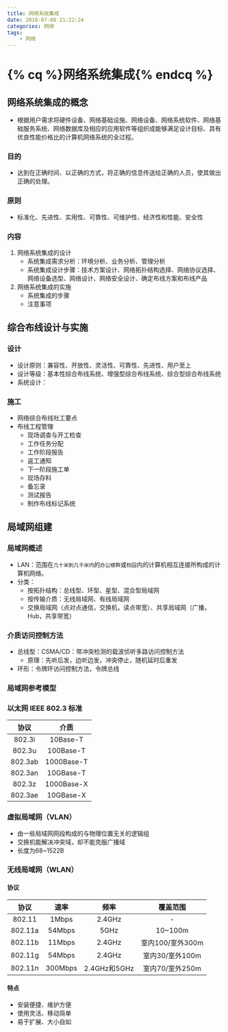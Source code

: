 ```yaml
---
title: 网络系统集成
date: 2018-07-08 21:22:24
categories: 网络
tags:
    - 网络
---
```


# {% cq %}网络系统集成{% endcq %}

<!-- more -->

## 网络系统集成的概念

* 根据用户需求将硬件设备、网络基础设施、网络设备、网络系统软件、网络基础服务系统、网络数据库及相应的应用软件等组织成能够满足设计目标、具有优良性能价格比的计算机网络系统的全过程。

### 目的

* 达到在正确时间、以正确的方式，将正确的信息传送给正确的人员，使其做出正确的处理。

### 原则

* 标准化、先进性、实用性、可靠性、可维护性、经济性和性能、安全性

### 内容

1. 网络系统集成的设计
   * 系统集成需求分析：环境分析、业务分析、管理分析
   * 系统集成设计步骤：技术方案设计、网络拓扑结构选择、网络协议选择、网络设备选型、网络设计、网络安全设计、确定布线方案和布线产品
2. 网络系统集成的实施
   * 系统集成的步骤
   * 注意事项

## 综合布线设计与实施

### 设计

* 设计原则：兼容性、开放性、灵活性、可靠性、先进性、用户至上
* 设计等级：基本性综合布线系统、增强型综合布线系统、综合型综合布线系统
* 系统设计：

### 施工

* 网络综合布线社工要点
* 布线工程管理
  * 现场调查与开工检查
  * 工作任务分配
  * 工作阶段报告
  * 返工通知
  * 下一阶段施工单
  * 现场存料
  * 备忘录
  * 测试报告
  * 制作布线标记系统

## 局域网组建

### 局域网概述

* LAN：范围在`几十米到几千米内`的`办公楼群`或`校园`内的计算机相互连接所构成的计算机网络。
* 分类：
  * 按拓扑结构：总线型、环型、星型、混合型局域网
  * 按传输介质：无线局域网、有线局域网
  * 交换局域网（点对点通信，交换机，读点带宽）、共享局域网（广播，Hub，共享带宽）

### 介质访问控制方法

* 总线型：CSMA/CD：带冲突检测的载波侦听多路访问控制方法
  * 原理：先听后发，边听边发，冲突停止，随机延时后重发
* 环形：令牌环访问控制方法，令牌总线

### 局域网参考模型



### 以太网 IEEE 802.3 标准

|  协议   |    介质    |
| :-----: | :--------: |
| 802.3i  |  10Base-T  |
| 802.3u  | 100Base-T  |
| 802.3ab | 1000Base-T |
| 802.3an | 10GBase-T  |
| 802.3z  | 1000Base-X |
| 802.3ae | 10GBase-X  |



### 虚拟局域网（VLAN）

* 由一些局域网网段构成的与物理位置无关的逻辑组
* 交换机能解决冲突域，却不能克服广播域
* 长度为68~1522B

### 无线局域网（WLAN）

#### 协议
| 协议 | 速率 | 频率 | 覆盖范围 |
| :--: | :--: | :--: | :--: |
|802.11|1Mbps|2.4GHz| - |
|802.11a|54Mbps|5GHz|10~100m|
|802.11b|11Mbps|2.4GHz|室内100/室外300m|
|802.11g|54Mbps|2.4GHz|室内30/室外100m|
|802.11n|300Mbps|2.4GHz和5GHz|室内70/室外250m|


#### 特点

* 安装便捷、维护方便
* 使用灵活、移动简单
* 易于扩展、大小自如

